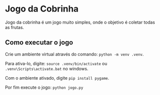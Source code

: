 # Jogo da Cobrinha

Jogo da cobrinha é um jogo muito simples, onde o objetivo é coletar todas as frutas.

## Como executar o jogo

Crie um ambiente virtual através do comando: `python -m venv .venv`.

Para ativa-lo, digite: `source .venv/bin/activate` ou `.venv\Scripts\activate.bat` no windows.

Com o ambiente ativado, digite `pip install pygame`.

Por fim execute o jogo: `python jogo.py`